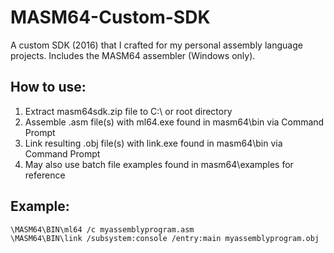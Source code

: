 # MASM64-Custom-SDK
A custom SDK (2016) that I crafted for my personal assembly language projects. Includes the MASM64 assembler (Windows only).

## How to use:
1. Extract masm64sdk.zip file to C:\ or root directory
2. Assemble .asm file(s) with ml64.exe found in masm64\bin via Command Prompt
3. Link resulting .obj file(s) with link.exe found in masm64\bin via Command Prompt
4. May also use batch file examples found in masm64\examples for reference

## Example:
```
\MASM64\BIN\ml64 /c myassemblyprogram.asm
\MASM64\BIN\link /subsystem:console /entry:main myassemblyprogram.obj
```

